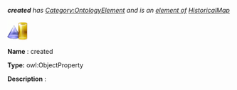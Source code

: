 ___created__ 
 has
 [Category:OntologyElement](../../Category/OntologyElement "Category:OntologyElement") 
 and is an
 [element of](../../Property/ElementOf "Property:ElementOf") 
[HistoricalMap](../../Submissions/HistoricalMap "Submissions:HistoricalMap")_




  





[![ObjectProperty](../images/thumb/c/c3/ObjectProperty.gif/45px-ObjectProperty.gif)](../../Image/ObjectProperty.gif "ObjectProperty")


__Name__ 
 : created
 



__Type:__ 
 owl:ObjectProperty
 



__Description__ 
 :